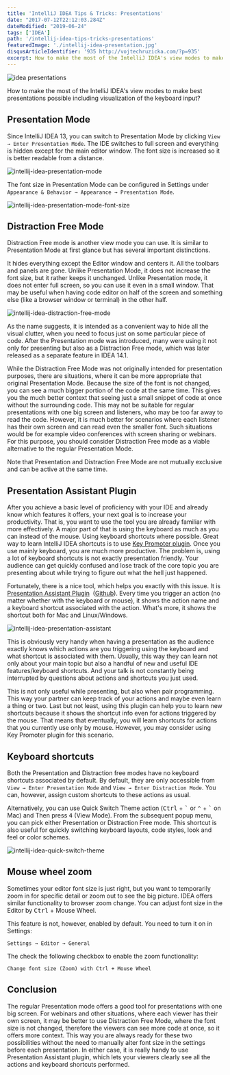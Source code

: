 ```yaml
---
title: 'IntelliJ IDEA Tips & Tricks: Presentations'
date: "2017-07-12T22:12:03.284Z"
dateModified: "2019-06-24"
tags: ['IDEA']
path: '/intellij-idea-tips-tricks-presentations'
featuredImage: './intellij-idea-presentation.jpg'
disqusArticleIdentifier: '935 http://vojtechruzicka.com/?p=935'
excerpt: How to make the most of the IntelliJ IDEA's view modes to make best presentations possible including visualization of the keyboard input?
---
```

![idea presentations](./intellij-idea-presentation.jpg)

How to make the most of the IntelliJ IDEA's view modes to make best presentations possible including visualization of the keyboard input?

Presentation Mode
-----------------

Since IntelliJ IDEA 13, you can switch to Presentation Mode by clicking `View → Enter Presentation Mode`. The IDE switches to full screen and everything is hidden except for the main editor window. The font size is increased so it is better readable from a distance.

![intellij-idea-presentation-mode](./IntelliJ-IDEA-Presentation-Mode.png)
 
 The font size in Presentation Mode can be configured in Settings under `Appearance & Behavior → Appearance → Presentation Mode`.
 
 ![intellij-idea-presentation-mode-font-size](./IntelliJ-IDEA-Presentation-Mode-Font-Size.png)

Distraction Free Mode
---------------------

Distraction Free mode is another view mode you can use. It is similar to Presentation Mode at first glance but has several important distinctions.

It hides everything except the Editor window and centers it. All the toolbars and panels are gone. Unlike Presentation Mode, it does not increase the font size, but it rather keeps it unchanged. Unlike Presentation mode, it does not enter full screen, so you can use it even in a small window. That may be useful when having code editor on half of the screen and something else (like a browser window or terminal) in the other half.

![intellij-idea-distraction-free-mode](./IntelliJ-IDEA-Distractio-Free-Mode-1.png)

As the name suggests, it is intended as a convenient way to hide all the visual clutter, when you need to focus just on some particular piece of code. After the Presentation mode was introduced, many were using it not only for presenting but also as a Distraction Free mode, which was later released as a separate feature in IDEA 14.1.

While the Distraction Free Mode was not originally intended for presentation purposes, there are situations, where it can be more appropriate that original Presentation Mode. Because the size of the font is not changed, you can see a much bigger portion of the code at the same time. This gives you the much better context that seeing just a small snippet of code at once without the surrounding code. This may not be suitable for regular presentations with one big screen and listeners, who may be too far away to read the code. However, it is much better for scenarios where each listener has their own screen and can read even the smaller font. Such situations would be for example video conferences with screen sharing or webinars. For this purpose, you should consider Distraction Free mode as a viable alternative to the regular Presentation Mode.

Note that Presentation and Distraction Free Mode are not mutually exclusive and can be active at the same time.

Presentation Assistant Plugin
-----------------------------

After you achieve a basic level of proficiency with your IDE and already know which features it offers, your next goal is to increase your productivity. That is, you want to use the tool you are already familiar with more effectively. A major part of that is using the keyboard as much as you can instead of the mouse. Using keyboard shortcuts where possible. Great way to learn IntelliJ IDEA shortcuts is to use [Key Promoter plugin](https://www.vojtechruzicka.com/learning-intellij-idea-keyboard-shortcuts/). Once you use mainly keyboard, you are much more productive. The problem is, using a lot of keyboard shortcuts is not exactly presentation friendly. Your audience can get quickly confused and lose track of the core topic you are presenting about while trying to figure out what the hell just happened.

Fortunately, there is a nice tool, which helps you exactly with this issue. It is [Presentation Assistant Plugin](https://plugins.jetbrains.com/plugin/7345-presentation-assistant)  ([Github](https://github.com/chashnikov/IntelliJ-presentation-assistant)). Every time you trigger an action (no matter whether with the keyboard or mouse), it shows the action name and a keyboard shortcut associated with the action. What\'s more, it shows the shortcut both for Mac and Linux/Windows. 

![intellij-idea-presentation-assistant](./Presentation-Assistant.png)

This is obviously very handy when having a presentation as the audience exactly knows which actions are you triggering using the keyboard and what shortcut is associated with them. Usually, this way they can learn not only about your main topic but also a handful of new and useful IDE features/keyboard shortcuts. And your talk is not constantly being interrupted by questions about actions and shortcuts you just used.

This is not only useful while presenting, but also when pair programming. This way your partner can keep track of your actions and maybe even learn a thing or two. Last but not least, using this plugin can help you to learn new shortcuts because it shows the shortcut info even for actions triggered by the mouse. That means that eventually, you will learn shortcuts for actions that you currently use only by mouse. However, you may consider using Key Promoter plugin for this scenario.

Keyboard shortcuts
------------------

Both the Presentation and Distraction free modes have no keyboard shortcuts associated by default. By default, they are only accessible from `View → Enter Presentation Mode` and `View → Enter Distraction Mode`. You can, however, assign custom shortcuts to these actions as usual.

Alternatively, you can use Quick Switch Theme action (<kbd>Ctrl</kbd> + <kbd>\`</kbd> or <kbd>⌃</kbd> + <kbd>\`</kbd> on Mac) and Then press <kbd>4</kbd> (View Mode). From the subsequent popup menu, you can pick either Presentation or Distraction Free mode. This shortcut is also useful for quickly switching keyboard layouts, code styles, look and feel or color schemes.

![intellij-idea-quick-switch-theme](./Quick-Switch-Theme.gif)

Mouse wheel zoom
----------------
Sometimes your editor font size is just right, but you want to temporarily zoom in for specific detail or zoom out to see the big picture. IDEA offers similar functionality to browser zoom change. You can adjust font size in the Editor by <kbd>Ctrl</kbd> + Mouse Wheel.

This feature is not, however, enabled by default. You need to turn it on in Settings:
```
Settings → Editor → General
```
The check the following checkbox to enable the zoom functionality:
```
Change font size (Zoom) with Ctrl + Mouse Wheel
```

Conclusion
----------

The regular Presentation mode offers a good tool for presentations with one big screen. For webinars and other situations, where each viewer has their own screen, it may be better to use Distraction Free Mode, where the font size is not changed, therefore the viewers can see more code at once, so it offers more context. This way you are always ready for these two possibilities without the need to manually alter font size in the settings before each presentation. In either case, it is really handy to use Presentation Assistant plugin, which lets your viewers clearly see all the actions and keyboard shortcuts performed.
